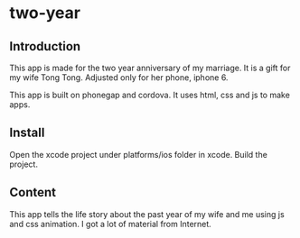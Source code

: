 # two-year
## Introduction
This app is made for the two year anniversary of my marriage. It is a gift for my wife Tong Tong. Adjusted only for her phone, iphone 6.

This app is built on phonegap and cordova. It uses html, css and js to make apps.

## Install
Open the xcode project under platforms/ios folder in xcode. Build the project.

## Content
This app tells the life story about the past year of my wife and me using js and css animation. I got a lot of material from Internet.
